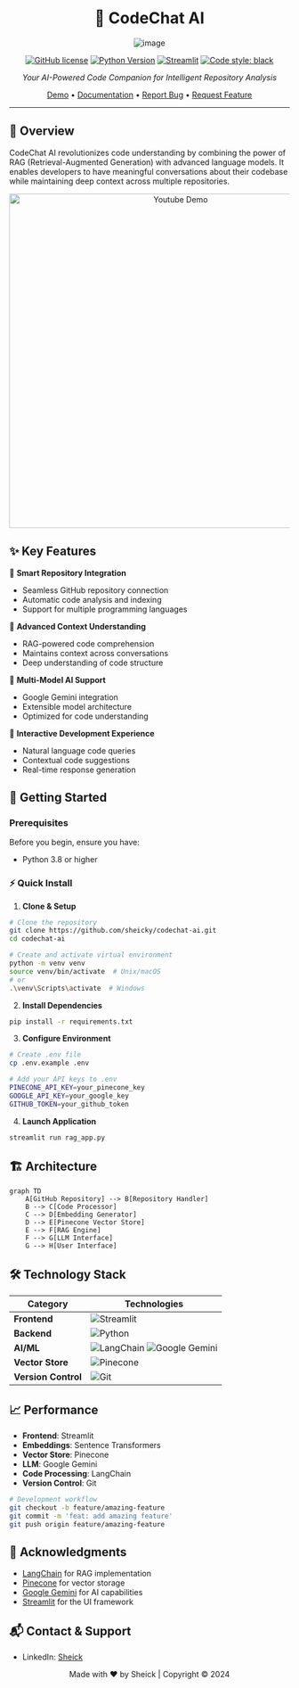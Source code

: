 <div align="center">

# 🤖 CodeChat AI

![image](https://github.com/user-attachments/assets/0ece57e2-39df-498f-a5b9-19deee0dca56)


[![GitHub license](https://img.shields.io/github/license/sheick/codechat-ai)](https://github.com/sheick/codechat-ai/blob/main/LICENSE)
[![Python Version](https://img.shields.io/badge/python-3.8%2B-blue)](https://www.python.org/downloads/)
[![Streamlit](https://img.shields.io/badge/streamlit-1.28.2-FF4B4B)](https://streamlit.io)
[![Code style: black](https://img.shields.io/badge/code%20style-black-000000.svg)](https://github.com/psf/black)

_Your AI-Powered Code Companion for Intelligent Repository Analysis_

[Demo](https://codechat-ai.demo.com) • [Documentation](https://docs.codechat-ai.com) • [Report Bug](https://github.com/sheick/codechat-ai/issues) • [Request Feature](https://github.com/sheick/codechat-ai/issues)

</div>

---

## 🎯 Overview

CodeChat AI revolutionizes code understanding by combining the power of RAG (Retrieval-Augmented Generation) with advanced language models. It enables developers to have meaningful conversations about their codebase while maintaining deep context across multiple repositories.

<div align="center">
<img src="https://your-demo-gif-url.gif" alt="Youtube Demo" width="600"/>
</div>

## ✨ Key Features

🔄 **Smart Repository Integration**

- Seamless GitHub repository connection
- Automatic code analysis and indexing
- Support for multiple programming languages

🧠 **Advanced Context Understanding**

- RAG-powered code comprehension
- Maintains context across conversations
- Deep understanding of code structure

🤖 **Multi-Model AI Support**

- Google Gemini integration
- Extensible model architecture
- Optimized for code understanding

💬 **Interactive Development Experience**

- Natural language code queries
- Contextual code suggestions
- Real-time response generation

## 🚀 Getting Started

### Prerequisites

Before you begin, ensure you have:

- Python 3.8 or higher

### ⚡ Quick Install

1. **Clone & Setup**

```bash
# Clone the repository
git clone https://github.com/sheicky/codechat-ai.git
cd codechat-ai

# Create and activate virtual environment
python -m venv venv
source venv/bin/activate  # Unix/macOS
# or
.\venv\Scripts\activate  # Windows
```

2. **Install Dependencies**

```bash
pip install -r requirements.txt
```

3. **Configure Environment**

```bash
# Create .env file
cp .env.example .env

# Add your API keys to .env
PINECONE_API_KEY=your_pinecone_key
GOOGLE_API_KEY=your_google_key
GITHUB_TOKEN=your_github_token
```

4. **Launch Application**

```bash
streamlit run rag_app.py
```

## 🏗️ Architecture

```mermaid
graph TD
    A[GitHub Repository] --> B[Repository Handler]
    B --> C[Code Processor]
    C --> D[Embedding Generator]
    D --> E[Pinecone Vector Store]
    E --> F[RAG Engine]
    F --> G[LLM Interface]
    G --> H[User Interface]
```

## 🛠️ Technology Stack

| Category            | Technologies                                                                                                                                                               |
| ------------------- | -------------------------------------------------------------------------------------------------------------------------------------------------------------------------- |
| **Frontend**        | ![Streamlit](https://img.shields.io/badge/Streamlit-FF4B4B?style=flat&logo=streamlit&logoColor=white)                                                                      |
| **Backend**         | ![Python](https://img.shields.io/badge/Python-3776AB?style=flat&logo=python&logoColor=white)                                                                               |
| **AI/ML**           | ![LangChain](https://img.shields.io/badge/LangChain-121212?style=flat) ![Google Gemini](https://img.shields.io/badge/Gemini-4285F4?style=flat&logo=google&logoColor=white) |
| **Vector Store**    | ![Pinecone](https://img.shields.io/badge/Pinecone-121212?style=flat)                                                                                                       |
| **Version Control** | ![Git](https://img.shields.io/badge/Git-F05032?style=flat&logo=git&logoColor=white)                                                                                        |

## 📈 Performance

- **Frontend**: Streamlit
- **Embeddings**: Sentence Transformers
- **Vector Store**: Pinecone
- **LLM**: Google Gemini
- **Code Processing**: LangChain
- **Version Control**: Git


```bash
# Development workflow
git checkout -b feature/amazing-feature
git commit -m 'feat: add amazing feature'
git push origin feature/amazing-feature
```



## 👏 Acknowledgments

- [LangChain](https://github.com/hwchase17/langchain) for RAG implementation
- [Pinecone](https://www.pinecone.io/) for vector storage
- [Google Gemini](https://deepmind.google/technologies/gemini/) for AI capabilities
- [Streamlit](https://streamlit.io/) for the UI framework

## 📬 Contact & Support

- LinkedIn: [Sheick](https://www.linkedin.com/in/pensas/)

<div align="center">

Made with ❤️ by Sheick | Copyright © 2024

</div>
